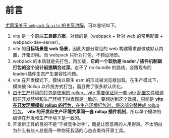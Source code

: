 # 前言

[尤雨溪关于 `webpack` 与 `vite` 的关系讲解](https://www.zhihu.com/question/477139054/answer/2156019180)，可以总结如下。

1. vite 是一个前端**工具链方案**，对标的是（webpack + 针对 web 的常用配置 + webpack-dev-server）。
2. vite 的**目标场景是 web 场景**，因此大部分常见的 web 构建需求都做成默认内置，开箱即用。而 webpack 只针对打包，不预设场景。
3. webpack 的本质就是先打包，再加载，**它的一个软肋是 loader / 插件机制跟打包的这个设计前提耦合过深**。走不了 no-bundle 的路线，会跟现有的 loader/插件生态产生兼容性问题。
4. vite 在开发模式下，模块以原生 esm 的形式被浏览器加载。在生产模式下，模块被 Rollup 以传统方式打包，而且做了很多默认优化。
5. [由于生产环境的打包是使用的 rollup，vite 需要保证同一套 vite 配置文件和源码在开发环境和生产环境下得表现是一致的。要想达到这个效果，只能是 **vite 在开发环境模拟 rollup 的行为**，在生产环境打包时，将这部分替换成 rollup 打包](https://juejin.cn/post/7109437324047417357#heading-6)。 **vite 的开发和生产环境共享同一套 rollup 插件机制**，所以单个模块的编译在开发和生产环境下是一致的。
6. 开发新工具的目的不是“干掉竞争对手”，而是让愿意用的人用得爽。不太明白为什么有些人总是用一种你死我活的心态去看待开源工具。
